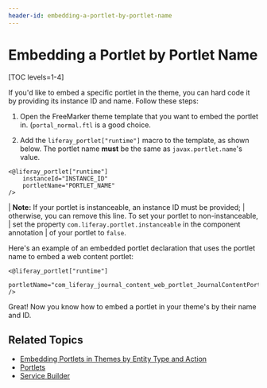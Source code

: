 ```yaml
---
header-id: embedding-a-portlet-by-portlet-name
---
```


# Embedding a Portlet by Portlet Name

[TOC levels=1-4]

If you'd like to embed a specific portlet in the theme, you can hard code it by 
providing its instance ID and name. Follow these steps:

1.  Open the FreeMarker theme template that you want to embed the portlet in. 
    (`portal_normal.ftl` is a good choice.

2.  Add the `liferay_portlet["runtime"]` macro to the template, as shown below. 
    The portlet name **must** be the same as `javax.portlet.name`'s value.

```markup
<@liferay_portlet["runtime"]
    instanceId="INSTANCE_ID"
    portletName="PORTLET_NAME"
/>
```

| **Note:** If your portlet is instanceable, an instance ID must be provided;
| otherwise, you can remove this line. To set your portlet to non-instanceable,
| set the property `com.liferay.portlet.instanceable` in the component annotation
| of your portlet to `false`.
 
Here's an example of an embedded portlet declaration that uses the portlet name 
to embed a web content portlet:

```markup
<@liferay_portlet["runtime"]
    portletName="com_liferay_journal_content_web_portlet_JournalContentPortlet"
/>
```

Great! Now you know how to embed a portlet in your theme's by their name and ID. 

## Related Topics

- [Embedding Portlets in Themes by Entity Type and Action](/docs/7-2/frameworks/-/knowledge_base/f/embedding-portlets-in-themes-by-entity-type-and-action)
- [Portlets](/docs/7-2/frameworks/-/knowledge_base/f/portlets)
- [Service Builder](/docs/7-2/appdev/-/knowledge_base/a/service-builder)
